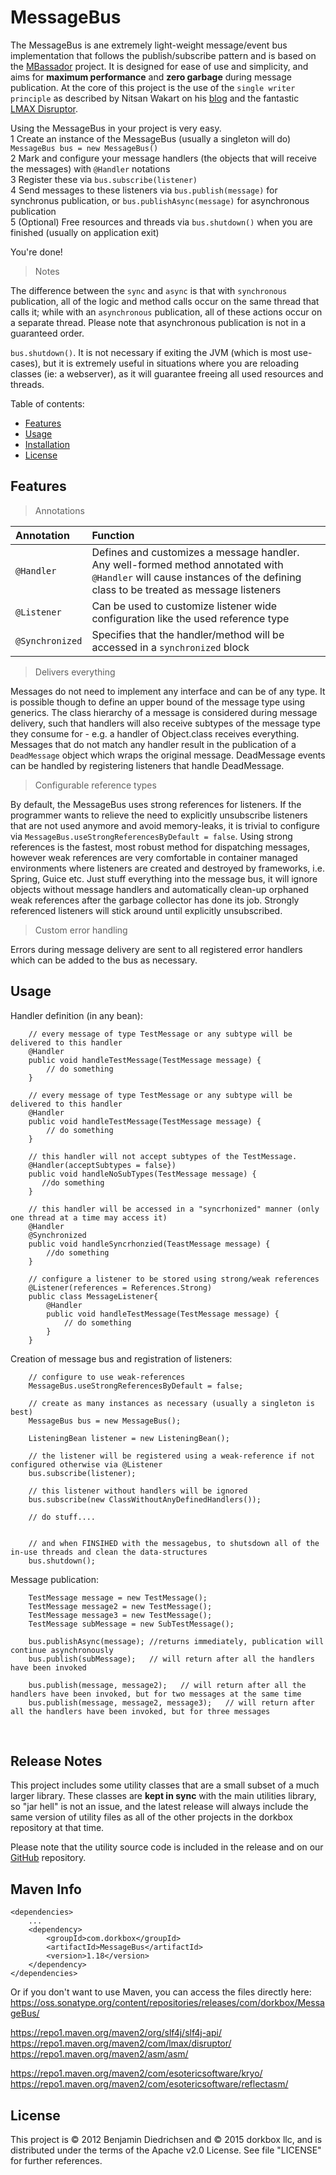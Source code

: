 MessageBus
==========

The MessageBus is ane extremely light-weight message/event bus implementation that follows the publish/subscribe pattern and is based on the [MBassador](https://github.com/bennidi/mbassador) project. It is designed for ease of use and simplicity, and aims for **maximum performance** and **zero garbage** during message publication. At the core of this project is the use of the `single writer principle` as described by Nitsan Wakart on his [blog](http://psy-lob-saw.blogspot.com/2012/12/atomiclazyset-is-performance-win-for.html) and the fantastic [LMAX Disruptor](https://github.com/LMAX-Exchange/disruptor).
  
Using the MessageBus in your project is very easy.   
  1 Create an instance of the MessageBus (usually a singleton will do) `MessageBus bus = new MessageBus()`  
  2 Mark and configure your message handlers (the objects that will receive the messages) with `@Handler` notations  
  3 Register these via `bus.subscribe(listener)`  
  4 Send messages to these listeners via `bus.publish(message)` for synchronus publication, or `bus.publishAsync(message)` for asynchronous publication  
  5 (Optional) Free resources and threads via `bus.shutdown()` when you are finished (usually on application exit)  
  
  You're done! 

> Notes
  
The difference between the `sync` and `async` is that with `synchronous` publication, all of the logic and method calls occur on the same thread that calls it; while with an `asynchronous` publication, all of these actions occur on a separate thread. Please note that asynchronous publication is not in a guaranteed order.
  
  
`bus.shutdown()`. It is not necessary if exiting the JVM (which is most use-cases), but it is extremely useful in situations where you are reloading classes (ie: a webserver), as it will guarantee freeing all used resources and threads.
  
Table of contents:
+ [Features](#features)
+ [Usage](#usage)
+ [Installation](#installation)
+ [License](#license)

<h2 name="features">Features</h2>

> Annotations

|Annotation|Function|
|:-----|:-----|
|`@Handler`|Defines and customizes a message handler. Any well-formed method annotated with `@Handler` will cause instances of the defining class to be treated as message listeners|
|`@Listener`|Can be used to customize listener wide configuration like the used reference type|
|`@Synchronized`|Specifies that the handler/method will be accessed in a `synchronized` block|

> Delivers everything

Messages do not need to implement any interface and can be of any type. It is possible though to define an upper bound of the message type using generics. The class hierarchy of a message is considered during message delivery, such that handlers will also receive subtypes of the message type they consume for - e.g. a handler of Object.class receives everything. Messages that do not match any handler result in the publication of a `DeadMessage` object which wraps the original message. DeadMessage events can be handled by registering listeners that handle DeadMessage.

> Configurable reference types

By default, the MessageBus uses strong references for listeners. If the programmer wants to relieve the  need to explicitly unsubscribe listeners that are not used anymore and avoid memory-leaks, it is trivial to configure via `MessageBus.useStrongReferencesByDefault = false`. Using strong references is the fastest, most robust method for dispatching messages, however weak references are very comfortable in container managed environments where listeners are created and destroyed by frameworks, i.e. Spring, Guice etc. Just stuff everything into the message bus, it will ignore objects without message handlers and automatically clean-up orphaned weak references after the garbage collector has done its job. Strongly referenced listeners will stick around until explicitly unsubscribed.

> Custom error handling

Errors during message delivery are sent to all registered error handlers which can be added to the bus as necessary.


<h2>Usage</h2>

Handler definition (in any bean):

        // every message of type TestMessage or any subtype will be delivered to this handler
        @Handler
		public void handleTestMessage(TestMessage message) {
			// do something
		}

		// every message of type TestMessage or any subtype will be delivered to this handler
        @Handler
        public void handleTestMessage(TestMessage message) {
            // do something
        }

        // this handler will not accept subtypes of the TestMessage.
        @Handler(acceptSubtypes = false})
        public void handleNoSubTypes(TestMessage message) {
           //do something
        }

        // this handler will be accessed in a "syncrhonized" manner (only one thread at a time may access it)
        @Handler
        @Synchronized
        public void handleSyncrhonzied(TeastMessage message) {
            //do something
        }

        // configure a listener to be stored using strong/weak references
        @Listener(references = References.Strong)
        public class MessageListener{
            @Handler
            public void handleTestMessage(TestMessage message) {
                // do something
            }
        }


Creation of message bus and registration of listeners:

        // configure to use weak-references
        MessageBus.useStrongReferencesByDefault = false;

        // create as many instances as necessary (usually a singleton is best)
        MessageBus bus = new MessageBus();
        
        ListeningBean listener = new ListeningBean();
        
        // the listener will be registered using a weak-reference if not configured otherwise via @Listener
        bus.subscribe(listener);
        
        // this listener without handlers will be ignored
        bus.subscribe(new ClassWithoutAnyDefinedHandlers());
        
        // do stuff....
        
        
        // and when FINSIHED with the messagebus, to shutsdown all of the in-use threads and clean the data-structures
        bus.shutdown();
        


Message publication:

        TestMessage message = new TestMessage();
        TestMessage message2 = new TestMessage();
        TestMessage message3 = new TestMessage();
        TestMessage subMessage = new SubTestMessage();

        bus.publishAsync(message); //returns immediately, publication will continue asynchronously
        bus.publish(subMessage);   // will return after all the handlers have been invoked
        
        bus.publish(message, message2);   // will return after all the handlers have been invoked, but for two messages at the same time
        bus.publish(message, message2, message3);   // will return after all the handlers have been invoked, but for three messages 


&nbsp; 
&nbsp; 

Release Notes 
---------

This project includes some utility classes that are a small subset of a much larger library. These classes are **kept in sync** with the main utilities library, so "jar hell" is not an issue, and the latest release will always include the same version of utility files as all of the other projects in the dorkbox repository at that time. 
  
  Please note that the utility source code is included in the release and on our [GitHub](https://github.com/dorkbox/Utilities) repository.
  
  
Maven Info
---------
```
<dependencies>
    ...
    <dependency>
        <groupId>com.dorkbox</groupId>
        <artifactId>MessageBus</artifactId>
        <version>1.18</version>
    </dependency>
</dependencies>
```


Or if you don't want to use Maven, you can access the files directly here:  
https://oss.sonatype.org/content/repositories/releases/com/dorkbox/MessageBus/

https://repo1.maven.org/maven2/org/slf4j/slf4j-api/  
https://repo1.maven.org/maven2/com/lmax/disruptor/  
https://repo1.maven.org/maven2/asm/asm/  

https://repo1.maven.org/maven2/com/esotericsoftware/kryo/  
https://repo1.maven.org/maven2/com/esotericsoftware/reflectasm/  

License
---------
This project is © 2012 Benjamin Diedrichsen and © 2015 dorkbox llc, and is distributed under the terms of the Apache v2.0 License. See file "LICENSE" for further references.

